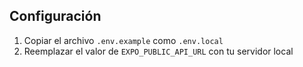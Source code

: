 ## Configuración

1. Copiar el archivo `.env.example` como `.env.local`  
2. Reemplazar el valor de `EXPO_PUBLIC_API_URL` con tu servidor local
